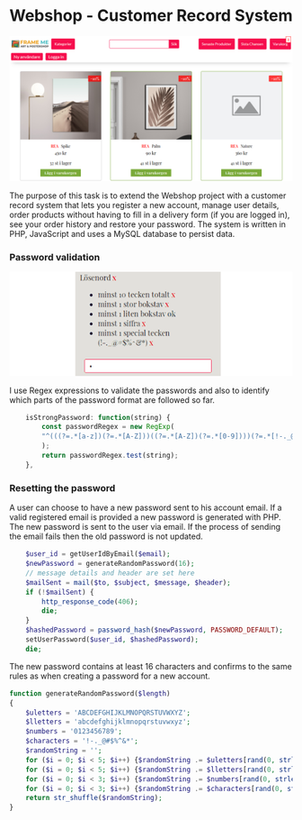 # Webshop - Customer Record System

![preview](/readme/framemePreview.png)

The purpose of this task is to extend the Webshop project with a customer record system that lets you register a new account, manage user details, order products without having to fill in a delivery form (if you are logged in), see your order history and restore your password. The system is written in PHP, JavaScript and uses a MySQL database to persist data.

### Password validation

![preview](/readme/password-tips.gif)

I use Regex expressions to validate the passwords and also to identify which parts of the password format are followed so far.

```js
    isStrongPassword: function(string) {
        const passwordRegex = new RegExp(
        "^(((?=.*[a-z])(?=.*[A-Z]))((?=.*[A-Z])(?=.*[0-9])))(?=.*[!-._@#$%^&*]{1,})(?=.{10,})"
        );
        return passwordRegex.test(string);
    },
```

### Resetting the password

A user can choose to have a new password sent to his account email. If a valid registered email is provided a new password is generated with PHP.
The new password is sent to the user via email. If the process of sending the email fails then the old password is not updated.

```php
    $user_id = getUserIdByEmail($email);
    $newPassword = generateRandomPassword(16);
    // message details and header are set here
    $mailSent = mail($to, $subject, $message, $header);
    if (!$mailSent) {
        http_response_code(406);
        die;
    }
    $hashedPassword = password_hash($newPassword, PASSWORD_DEFAULT);
    setUserPassword($user_id, $hashedPassword);
    die;
```

The new password contains at least 16 characters and confirms to the same rules as when creating a password for a new account.

```php
function generateRandomPassword($length)
{
    $uletters = 'ABCDEFGHIJKLMNOPQRSTUVWXYZ';
    $lletters = 'abcdefghijklmnopqrstuvwxyz';
    $numbers = '0123456789';
    $characters = '!-._@#$%^&*';
    $randomString = '';
    for ($i = 0; $i < 5; $i++) {$randomString .= $uletters[rand(0, strlen($uletters) - 1)];}
    for ($i = 0; $i < 5; $i++) {$randomString .= $lletters[rand(0, strlen($lletters) - 1)];}
    for ($i = 0; $i < 3; $i++) {$randomString .= $numbers[rand(0, strlen($numbers) - 1)];}
    for ($i = 0; $i < 3; $i++) {$randomString .= $characters[rand(0, strlen($characters) - 1)];}
    return str_shuffle($randomString);
}
```
